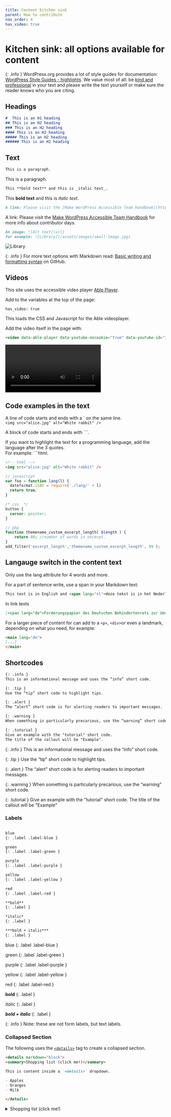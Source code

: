 ```yaml
---
title: Content kitchen sink
parent: How to contribute
nav_order: 4
has_video: true
---
```


# Kitchen sink: all options available for content

{: .info }
WordPress.org provides a lot of style guides for documentation: [WordPress Style Guides - highlights](https://make.wordpress.org/docs/style-guide/welcome/highlights/). We value most of all: be [kind and professional](docs/contribute/CODE_OF_CONDUCT.md) in your text and please write the text yourself or make sure the reader knows who you are citing.

## Headings
```markdown
#  This is an H1 heading
## This is an H2 heading
### This is an H2 heading
#### This is an H2 heading
##### This is an H2 heading
###### This is an H2 heading
```

## Text
```markdown
This is a paragraph.
```
This is a paragraph.

```markdown
This **bold text** and this is _italic text_.
```
This **bold text** and this is _italic text_.

```markdown
A link: Please visit the [Make WordPress Accessible Team Handbook](https://make.wordpress.org/accessibility/handbook/) for more info about contributor days.
```
A link: Please visit the [Make WordPress Accessible Team Handbook](https://make.wordpress.org/accessibility/handbook/) for more info about contributor days.

```markdown
An image: ![Alt text](url)
for example: ![Library](/assets/images/small-image.jpg)
```
![Library](/assets/images/small-image.jpg)


{: .info } 
For more text options with Markdown read: [Basic writing and formatting syntax](https://docs.github.com/en/get-started/writing-on-github/getting-started-with-writing-and-formatting-on-github/basic-writing-and-formatting-syntax) on GitHub.

## Videos
This site uses the accessible video player [Able Player](https://ableplayer.github.io/ableplayer/).

Add to the variables at the top of the page:
```
has_video: true
```
This loads the CSS and Javascript for the Able videoplayer.

Add the video itself in the page with:

```markdown
<video data-able-player data-youtube-nocookie="true" data-youtube-id="1QjSYMd_pVk" data-heading-level="0"></video>
```
<video data-able-player data-youtube-nocookie="true" data-youtube-id="1QjSYMd_pVk" data-heading-level="0"></video>

## Code examples in the text

A line of code starts and ends with a &#96; on the same line.  
`<img src="alice.jpg" alt="White rabbit" />`

A block of code starts and ends with &#96;&#96;&#96;.

If you want to highlight the text for a programming language, add the language after the 3 quotes.   
For example: &#96;&#96;&#96;html.

```html
<!-- html -->
<img src="alice.jpg" alt="White rabbit" />
```

```javascript
// javascript
var foo = function lang(l) {
  dateformat.i18n = require('./lang/' + l)
  return true;
}
```

```css
/* css  */
button {
  cursor: pointer;
}
```

```php
// php
function themename_custom_excerpt_length( $length ) { 
    return 40; //number of words in excerpt.
} 
add_filter('excerpt_length','themename_custom_excerpt_length', 99 ); 
```

## Langauge switch in the content text

Only use the lang attribute for 4 words and more.

For a part of sentence write, use a span in your Markdown text:
```markdown
This text is in English and <span lang="nl">deze tekst is in het Nederlands</span> and now we continue in English.
```

In link texts
```markdown
[<span lang="de">Forderungspapier des Deutschen Behindertenrats zur Umsetzung des European Accessibility Acts in Deutschland</span>](https://www.deutscher-behindertenrat.de/ID255536).
```

For a larger piece of content for can add to a `<p>`, `<div>`or even a landmark, depending on what you need, for example:
```markdown
<main lang="de">
[...]
</main>
```


## Shortcodes

 
```markdown
{: .info }
This is an informational message and uses the “info” short code.

{: .tip }
Use the “tip” short code to highlight tips.

{: .alert }
The “alert” short code is for alerting readers to important messages.

{: .warning }
When something is particularly precarious, use the “warning” short code.

{: .tutorial }
Give an example with the "tutorial" short code. 
The title of the callout will be "Example".
```

{: .info }
This is an informational message and uses the “info” short code.

{: .tip }
Use the “tip” short code to highlight tips.

{: .alert }
The “alert” short code is for alerting readers to important messages.

{: .warning }
When something is particularly precarious, use the “warning” short code.

{: .tutorial }
Give an example with the "tutorial" short code. The title of the callout will be "Example"

### Labels

```markdown

blue
{: .label .label-blue }

green
{: .label .label-green }

purple
{: .label .label-purple }

yellow
{: .label .label-yellow }

red
{: .label .label-red }

**bold**
{: .label }

*italic*
{: .label }

***bold + italic***
{: .label }
```

blue
{: .label .label-blue }

green
{: .label .label-green }

purple
{: .label .label-purple }

yellow
{: .label .label-yellow }

red
{: .label .label-red }

**bold**
{: .label }

*italic*
{: .label }

***bold + italic***
{: .label }


{: .info }
Note: these are not form labels, but text labels.


### Collapsed Section

The following uses the [`<details>`](https://docs.github.com/en/get-started/writing-on-github/working-with-advanced-formatting/organizing-information-with-collapsed-sections) tag to create a collapsed section.

```markdown
<details markdown="block">
<summary>Shopping list (click me!)</summary>

This is content inside a `<details>` dropdown.

- Apples
- Oranges
- Milk

</details>
```

<details markdown="block">
<summary>Shopping list (click me!)</summary>

This is content inside a `<details>` dropdown.

- Apples
- Oranges
- Milk

</details>
